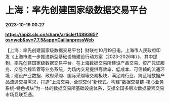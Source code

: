 # 上海：率先创建国家级数据交易平台

**2023-10-19 00:27**

**https://api3.cls.cn/share/article/1489365?os=web&sv=7.7.5&app=CailianpressWeb**

【上海：率先创建国家级数据交易平台】财联社10月19日电，上海市人民政府印发《上海市进一步推进新型基础设施建设行动方案（2023-2026年）》，其中提到，率先创建国家级数据交易平台。在上海数据交易所建设产品交易、资产凭证服务、交易合规监管等业务系统，为场内交易提供高效率、低成本、可信赖的流通环境；建设产业数据、政府采购、国际采购等交易板块，满足跨行业、跨区域数据产品流通交易需求，打造“上海交易、全球交付”新模式。构建“数据交易链-核心业务系统-特色板块”为一体的数据交易所基础设施体系，支撑全国多层次数据要素交易市场互联互通。